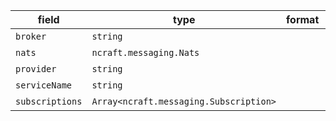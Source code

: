 | field | type | format | required | default | description |
|---|---|---|---|---|---|
| `broker` | `string` |  | N |  |
| `nats` | `ncraft.messaging.Nats` |  | N |  |  |
| `provider` | `string` |  | N |  |
| `serviceName` | `string` |  | N |  |
| `subscriptions` | `Array<ncraft.messaging.Subscription>` |  | N |  |
